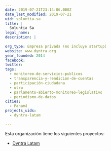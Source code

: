 ```yaml
---
date: 2019-07-21T23:14:06.000Z
date_last_modified: 2019-07-21
uid: soluntia-sa
title: |
  Soluntia Sa
legal_name: 
description: |
  
org_type: Empresa privada (no incluye startup)
website: www.dyntra.org
year_founded: 2014
facebook: 
twitter: 
tags:
  - monitoreo-de-servicios-publicos
  - transparencia-y-rendicion-de-cuentas
  - participación-ciudadana
  - otro
  - parlamento-abierto-monitoreo-legislativo
  - periodismo-de-datos
cities: 
  - Panamá
projects_uids:
  - dyntra-latam

---
```


Esta organización tiene los siguientes proyectos:

- [Dyntra Latam](/proyectos/dyntra-latam)
